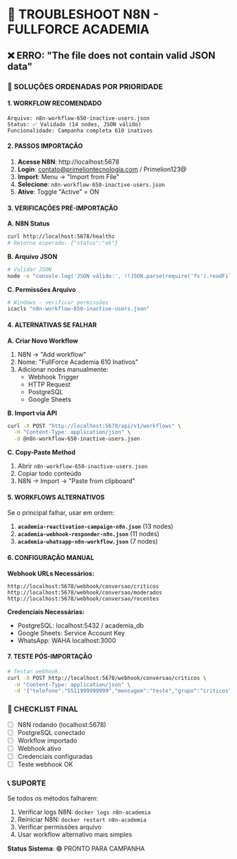 # 🔧 TROUBLESHOOT N8N - FULLFORCE ACADEMIA

## ❌ ERRO: "The file does not contain valid JSON data"

### 🎯 SOLUÇÕES ORDENADAS POR PRIORIDADE

#### **1. WORKFLOW RECOMENDADO**
```
Arquivo: n8n-workflow-650-inactive-users.json
Status: ✅ Validado (14 nodes, JSON válido)
Funcionalidade: Campanha completa 610 inativos
```

#### **2. PASSOS IMPORTAÇÃO**
1. **Acesse N8N**: http://localhost:5678
2. **Login**: contato@primeliontecnologia.com / Primelion123@
3. **Import**: Menu → "Import from File"
4. **Selecione**: `n8n-workflow-650-inactive-users.json`
5. **Ative**: Toggle "Active" = ON

#### **3. VERIFICAÇÕES PRÉ-IMPORTAÇÃO**

**A. N8N Status**
```bash
curl http://localhost:5678/healthz
# Retorno esperado: {"status":"ok"}
```

**B. Arquivo JSON**
```bash
# Validar JSON
node -e "console.log('JSON válido:', !!JSON.parse(require('fs').readFileSync('n8n-workflow-650-inactive-users.json')))"
```

**C. Permissões Arquivo**
```bash
# Windows - verificar permissões
icacls "n8n-workflow-650-inactive-users.json"
```

#### **4. ALTERNATIVAS SE FALHAR**

**A. Criar Novo Workflow**
1. N8N → "Add workflow"
2. Nome: "FullForce Academia 610 Inativos"
3. Adicionar nodes manualmente:
   - Webhook Trigger
   - HTTP Request
   - PostgreSQL
   - Google Sheets

**B. Import via API**
```bash
curl -X POST "http://localhost:5678/api/v1/workflows" \
  -H "Content-Type: application/json" \
  -d @n8n-workflow-650-inactive-users.json
```

**C. Copy-Paste Method**
1. Abrir `n8n-workflow-650-inactive-users.json`
2. Copiar todo conteúdo
3. N8N → Import → "Paste from clipboard"

#### **5. WORKFLOWS ALTERNATIVOS**

Se o principal falhar, usar em ordem:

1. **`academia-reactivation-campaign-n8n.json`** (13 nodes)
2. **`academia-webhook-responder-n8n.json`** (11 nodes)
3. **`academia-whatsapp-n8n-workflow.json`** (7 nodes)

#### **6. CONFIGURAÇÃO MANUAL**

**Webhook URLs Necessários:**
```
http://localhost:5678/webhook/conversao/criticos
http://localhost:5678/webhook/conversao/moderados
http://localhost:5678/webhook/conversao/recentes
```

**Credenciais Necessárias:**
- PostgreSQL: localhost:5432 / academia_db
- Google Sheets: Service Account Key
- WhatsApp: WAHA localhost:3000

#### **7. TESTE PÓS-IMPORTAÇÃO**

```bash
# Testar webhook
curl -X POST http://localhost:5678/webhook/conversao/criticos \
  -H "Content-Type: application/json" \
  -d '{"telefone":"5511999999999","mensagem":"teste","grupo":"criticos"}'
```

### 🎯 CHECKLIST FINAL

- [ ] N8N rodando (localhost:5678)
- [ ] PostgreSQL conectado
- [ ] Workflow importado
- [ ] Webhook ativo
- [ ] Credenciais configuradas
- [ ] Teste webhook OK

### 📞 SUPORTE

Se todos os métodos falharem:
1. Verificar logs N8N: `docker logs n8n-academia`
2. Reiniciar N8N: `docker restart n8n-academia`
3. Verificar permissões arquivo
4. Usar workflow alternativo mais simples

**Status Sistema**: 🟢 PRONTO PARA CAMPANHA